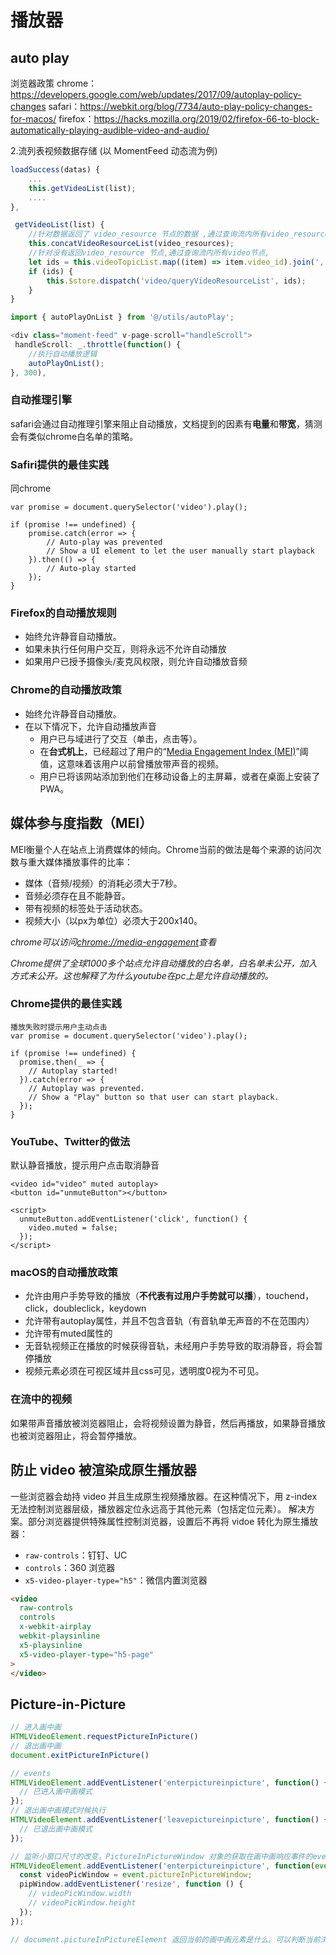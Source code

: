 # 播放器

## auto play

浏览器政策
chrome： https://developers.google.com/web/updates/2017/09/autoplay-policy-changes
safari：https://webkit.org/blog/7734/auto-play-policy-changes-for-macos/
firefox：https://hacks.mozilla.org/2019/02/firefox-66-to-block-automatically-playing-audible-video-and-audio/

2.流列表视频数据存储 (以 MomentFeed 动态流为例)

```js
loadSuccess(datas) {
    ...
    this.getVideoList(list);
    ....
},

 getVideoList(list) {
    //针对数据返回了 video_resource 节点的数据 ,通过查询流内所有video_resources节点,采用 concatVideoResourceList 方式进行填充
    this.concatVideoResourceList(video_resources);
    //针对没有返回video_resource 节点,通过查询流内所有video节点,
    let ids = this.videoTopicList.map((item) => item.video_id).join(',');
    if (ids) {
        this.$store.dispatch('video/queryVideoResourceList', ids);
    }
}
```

```js
import { autoPlayOnList } from '@/utils/autoPlay';

<div class="moment-feed" v-page-scroll="handleScroll">
 handleScroll: _.throttle(function() {
    //执行自动播放逻辑
    autoPlayOnList();
}, 300),
```


### 自动推理引擎

safari会通过自动推理引擎来阻止自动播放，文档提到的因素有**电量**和**带宽**，猜测会有类似chrome白名单的策略。

### Safiri提供的最佳实践

同chrome

```
var promise = document.querySelector('video').play();

if (promise !== undefined) {
    promise.catch(error => {
        // Auto-play was prevented
        // Show a UI element to let the user manually start playback
    }).then(() => {
        // Auto-play started
    });
}
```

### Firefox的自动播放规则

- 始终允许静音自动播放。
- 如果未执行任何用户交互，则将永远不允许自动播放
- 如果用户已授予摄像头/麦克风权限，则允许自动播放音频

### Chrome的自动播放政策

- 始终允许静音自动播放。
- 在以下情况下，允许自动播放声音
  - 用户已与域进行了交互（单击，点击等）。
  - 在**台式机上**，已经超过了用户的“[Media Engagement Index (MEI)](https://developers.google.com/web/updates/2017/09/autoplay-policy-changes#mei)”阈值，这意味着该用户以前曾播放带声音的视频。
  - 用户已将该网站添加到他们在移动设备上的主屏幕，或者在桌面上安装了 PWA。

## 媒体参与度指数（MEI）

MEI衡量个人在站点上消费媒体的倾向。Chrome当前的做法是每个来源的访问次数与重大媒体播放事件的比率：

- 媒体（音频/视频）的消耗必须大于7秒。
- 音频必须存在且不能静音。
- 带有视频的标签处于活动状态。
- 视频大小（以px为单位）必须大于200x140。

*chrome可以访问[chrome://media-engagement](chrome://media-engagement/)查看*

*Chrome提供了全球1000多个站点允许自动播放的白名单，白名单未公开，加入方式未公开。这也解释了为什么youtube在pc上是允许自动播放的。*

### Chrome提供的最佳实践

```
播放失败时提示用户主动点击
var promise = document.querySelector('video').play();

if (promise !== undefined) {
  promise.then(_ => {
    // Autoplay started!
  }).catch(error => {
    // Autoplay was prevented.
    // Show a "Play" button so that user can start playback.
  });
}

```

### YouTube、Twitter的做法

默认静音播放，提示用户点击取消静音

```
<video id="video" muted autoplay>
<button id="unmuteButton"></button>

<script>
  unmuteButton.addEventListener('click', function() {
    video.muted = false;
  });
</script>
```

### macOS的自动播放政策

- 允许由用户手势导致的播放（**不代表有过用户手势就可以播**），touchend，click，doubleclick，keydown
- 允许带有autoplay属性，并且不包含音轨（有音轨单无声音的不在范围内）
- 允许带有muted属性的
- 无音轨视频正在播放的时候获得音轨，未经用户手势导致的取消静音，将会暂停播放
- 视频元素必须在可视区域并且css可见，透明度0视为不可见。

### 在流中的视频

如果带声音播放被浏览器阻止，会将视频设置为静音，然后再播放，如果静音播放也被浏览器阻止，将会暂停播放。

## 防止 video 被渲染成原生播放器

一些浏览器会劫持 video 并且生成原生视频播放器。在这种情况下，用 z-index 无法控制浏览器层级，播放器定位永远高于其他元素（包括定位元素）。
解决方案。部分浏览器提供特殊属性控制浏览器，设置后不再将 vidoe 转化为原生播放器：

- `raw-controls`：钉钉、UC
- `controls`：360 浏览器
- `x5-video-player-type="h5"`：微信内置浏览器

```html
<video
  raw-controls
  controls
  x-webkit-airplay
  webkit-playsinline  
  x5-playsinline
  x5-video-player-type="h5-page"
>
</video>
```

## Picture-in-Picture

```js
// 进入画中画
HTMLVideoElement.requestPictureInPicture()
// 退出画中画
document.exitPictureInPicture()

// events
HTMLVideoElement.addEventListener('enterpictureinpicture', function() {
  // 已进入画中画模式
});
// 退出画中画模式时候执行
HTMLVideoElement.addEventListener('leavepictureinpicture', function() {
  // 已退出画中画模式
});

// 监听小窗口尺寸的改变。PictureInPictureWindow 对象的获取在画中画响应事件的event对象中
HTMLVideoElement.addEventListener('enterpictureinpicture', function(event) {
  const videoPicWindow = event.pictureInPictureWindow;
  pipWindow.addEventListener('resize', function () {
    // videoPicWindow.width
    // videoPicWindow.height
  });
});

// document.pictureInPictureElement 返回当前的画中画元素是什么。可以判断当前浏览器是否进入了画中画模式（无画中画返回 null）。
```
